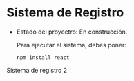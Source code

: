 <h1> Sistema de Registro</h1>

- Estado del proyectro: En construcción.

  Para ejecutar el sistema, debes poner:

  ```npm install react```

Sistema de registro 2

